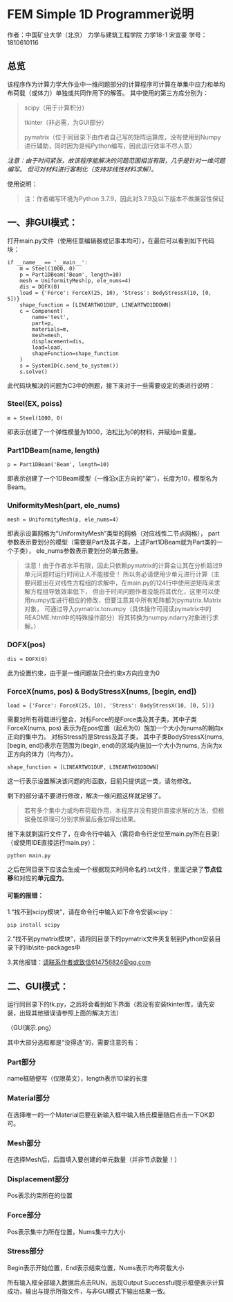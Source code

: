 # FEM Simple 1D Programmer说明

作者：中国矿业大学（北京） 力学与建筑工程学院 力学18-1 宋宜豪  学号：1810610116

## 总览

该程序作为计算力学大作业中一维问题部分的计算程序可计算在单集中应力和单均布荷载（或体力）单独或共同作用下的解答。
其中使用的第三方库分别为：

> scipy（用于计算积分）
>
> tkinter（非必需，为GUI部分）
>
> pymatrix（位于同目录下由作者自己写的矩阵运算库，没有使用到Numpy进行辅助，同时因为是纯Python编写，因此运行效率不尽人意）

*注意：由于时间紧张，故该程序能解决的问题范围相当有限，几乎是针对一维问题编写。
但可对材料进行客制化（支持非线性材料求解）。*

使用说明：

> 注：作者编写环境为Python 3.7.9，因此对3.7.9及以下版本不做兼容性保证

## 一、非GUI模式：

打开main.py文件（使用任意编辑器或记事本均可），在最后可以看到如下代码块：

    if __name__ == '__main__':
        m = Steel(1000, 0)
        p = Part1DBeam('Beam', length=10)
        mesh = UniformityMesh(p, ele_nums=4)
        dis = DOFX(0)
        load = {'Force': ForceX(25, 10), 'Stress': BodyStressX(10, [0, 5])}
        shape_function = [LINEARTWO1DUP, LINEARTWO1DDOWN]
        c = Component(
            name='test',
            part=p,
            materials=m,
            mesh=mesh,
            displacement=dis,
            load=load,
            shapeFunction=shape_function
        )
        s = System1D(c.send_to_system())
        s.solve()
    
此代码块解决的问题为C3中的例题，接下来对于一些需要设定的类进行说明：

### Steel(EX, poiss)

    m = Steel(1000, 0)
    
即表示创建了一个弹性模量为1000，泊松比为0的材料，并赋给m变量。

### Part1DBeam(name, length)

    p = Part1DBeam('Beam', length=10)
     
即表示创建了一个1DBeam模型（一维沿x正方向的“梁”），长度为10，模型名为Beam。

### UniformityMesh(part, ele_nums)

    mesh = UniformityMesh(p, ele_nums=4)

即表示设置网格为“UniformityMesh”类型的网格（对应线性二节点网格），
part参数表示要划分的模型（需要是Part及其子类，上述Part1DBeam就为Part类的一个子类），
ele_nums参数表示要划分的单元数量。

> 注意！由于作者水平有限，因此只依赖pymatrix的计算会让其在分析超过9单元问题时运行时间让人不能接受！
所以务必请使用少单元进行计算（主要问题出在对线性方程组的求解中，在main.py的124行中使用逆矩阵来求解方程组导致效率低下，
但由于时间问题作者没能将其优化，这里可以使用numpy库进行相应的修改，但要注意其中所有矩阵都为pymatrix.Matrix对象，
可通过导入pymatrix.tonumpy（具体操作可阅读pymatrix中的README.html中的特殊操作部分）将其转换为numpy.ndarry对象进行求解。）

### DOFX(pos)

    dis = DOFX(0)

此为设置约束，由于是一维问题故只会约束x方向应变为0

### ForceX(nums, pos) & BodyStressX(nums, [begin, end])

    load = {'Force': ForceX(25, 10), 'Stress': BodyStressX(10, [0, 5])}
    
需要对所有荷载进行整合，对标Force的是Force类及其子类，其中子类ForceX(nums, pos)
表示为在pos位置（起点为0）施加一个大小为nums的朝向x正向的集中力。
对标Stress的是Stress及其子类，
其中子类BodyStressX(nums, [begin, end])表示在范围为(begin, end)的区域内施加一个大小为nums,
方向为x正方向的体力（均布力）。

    shape_function = [LINEARTWO1DUP, LINEARTWO1DDOWN]    
    
这一行表示设置解决该问题的形函数，目前只提供这一类，请勿修改。

剩下的部分请不要进行修改，解决一维问题这样就足够了。

> 若有多个集中力或均布荷载作用，本程序并没有提供直接求解的方法，但根据叠加原理可分别求解最后叠加得出结果。

接下来就剩运行文件了，在命令行中输入（需将命令行定位至main.py所在目录）（或使用IDE直接运行main.py）：

    python main.py

之后在同目录下应该会生成一个根据现实时间命名的.txt文件，里面记录了**节点位移**和对应的**单元应力**。

#### 可能的报错：

1.“找不到scipy模块”，请在命令行中输入如下命令安装scipy：

    pip install scipy
    
2.“找不到pymatrix模块”，请将同目录下的pymatrix文件夹复制到Python安装目录下的lib\site-packages中

3.其他报错：请联系作者或致信614756824@qq.com

## 二、GUI模式：

运行同目录下的tk.py，之后将会看到如下界面（若没有安装tkinter库，请先安装，出现其他错误请参照上面的解决方法）

（GUI演示.png）

其中大部分选框都是“没得选”的，需要注意的有：

### Part部分

name框随便写（仅限英文），length表示1D梁的长度

### Material部分

在选择唯一的一个Material后要在新输入框中输入杨氏模量随后点击一下OK即可。

### Mesh部分

在选择Mesh后，后面填入要创建的单元数量（并非节点数量！）

### Displacement部分

Pos表示约束所在的位置

### Force部分

Pos表示集中力所在位置，Nums集中力大小

### Stress部分

Begin表示开始位置，End表示结束位置，Nums表示均布荷载大小

所有输入框全部输入数据后点击RUN，出现Output Successful提示框便表示计算成功，输出与提示所指文件，与非GUI模式下输出结果一致。
